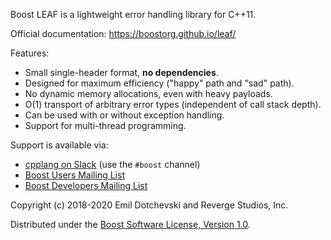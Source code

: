 Boost LEAF is a lightweight error handling library for C++11.

Official documentation: https://boostorg.github.io/leaf/

Features:

* Small single-header format, **no dependencies**.
* Designed for maximum efficiency ("happy" path and "sad" path).
* No dynamic memory allocations, even with heavy payloads.
* O(1) transport of arbitrary error types (independent of call stack depth).
* Can be used with or without exception handling.
* Support for multi-thread programming.

Support is available via:

* [cpplang on Slack](https://Cpplang.slack.com) (use the `#boost` channel)
* [Boost Users Mailing List](https://lists.boost.org/mailman/listinfo.cgi/boost-users)
* [Boost Developers Mailing List](https://lists.boost.org/mailman/listinfo.cgi/boost)

Copyright (c) 2018-2020 Emil Dotchevski and Reverge Studios, Inc.

Distributed under the [Boost Software License, Version 1.0](http://www.boost.org/LICENSE_1_0.txt).
